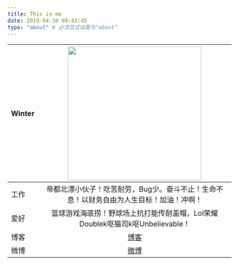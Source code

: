 ```yaml
---
title: This is me
date: 2019-04-30 09:41:45
type: "about" # 必须显式设置为"about"
---
```


Winter | <img src="/images/article/about/1.jpg" width="300" hegiht="250" align=center />
---------| :-------------:
工作 | 帝都北漂小伙子！吃苦耐劳，Bug少。奋斗不止！生命不息！以财务自由为人生目标！加油！冲啊！
爱好 | 篮球游戏海底捞！野球场上抗打能传耐盖帽，Lol荣耀Doublek呕猫司k呕Unbelievable！
博客 | [博客](https://blog.csdn.net/u012540337)
微博 | [微博](https://weibo.com/u/5157581753)